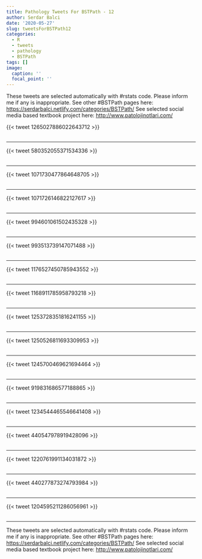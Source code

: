 ```yaml
---
title: Pathology Tweets For BSTPath - 12
author: Serdar Balci
date: '2020-05-27'
slug: tweetsForBSTPath12
categories:
  - R
  - tweets
  - pathology
  - BSTPath
tags: []
image:
  caption: ''
  focal_point: ''
---
```



These tweets are selected automatically with #rstats code. Please inform me if any is inappropriate.
See other #BSTPath pages here: https://serdarbalci.netlify.com/categories/BSTPath/ 
See selected social media based textbook project here: http://www.patolojinotlari.com/

{{< tweet 1265027886022643712 >}}
<br>
<br>
<hr>
{{< tweet 580352055371534336 >}}
<br>
<br>
<hr>
{{< tweet 1071730477864648705 >}}
<br>
<br>
<hr>
{{< tweet 1071726146822127617 >}}
<br>
<br>
<hr>
{{< tweet 994601061502435328 >}}
<br>
<br>
<hr>
{{< tweet 993513739147071488 >}}
<br>
<br>
<hr>
{{< tweet 1176527450785943552 >}}
<br>
<br>
<hr>
{{< tweet 1168911785958793218 >}}
<br>
<br>
<hr>
{{< tweet 1253728351816241155 >}}
<br>
<br>
<hr>
{{< tweet 1250526811693309953 >}}
<br>
<br>
<hr>
{{< tweet 1245700469621694464 >}}
<br>
<br>
<hr>
{{< tweet 919831686577188865 >}}
<br>
<br>
<hr>
{{< tweet 1234544465546641408 >}}
<br>
<br>
<hr>
{{< tweet 440547978919428096 >}}
<br>
<br>
<hr>
{{< tweet 1220761991134031872 >}}
<br>
<br>
<hr>
{{< tweet 440277873274793984 >}}
<br>
<br>
<hr>
{{< tweet 1204595211286056961 >}}
<br>
<br>
<hr>


These tweets are selected automatically with #rstats code. Please inform me if any is inappropriate.
See other #BSTPath pages here: https://serdarbalci.netlify.com/categories/BSTPath/ 
See selected social media based textbook project here: http://www.patolojinotlari.com/

